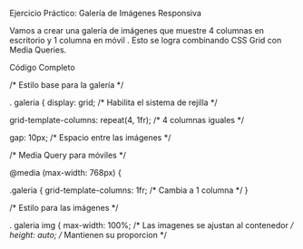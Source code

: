 Ejercicio Práctico: Galería de Imágenes Responsiva

Vamos a crear una galería de imágenes que muestre 4 columnas en escritorio y 1 columna en móvil . Esto se logra
combinando CSS Grid con Media Queries.

Código Completo

/* Estilo base para la galería */

. galeria {
display: grid; /* Habilita el sistema de rejilla */

grid-template-columns: repeat(4, 1fr); /* 4 columnas iguales */

gap: 10px; /* Espacio entre las imágenes */

/* Media Query para móviles */

@media (max-width: 768px) {

.galeria {
grid-template-columns: 1fr; /* Cambia a 1 columna */
}


/* Estilo para las imágenes */

. galeria img {
max-width: 100%; /* Las imagenes se ajustan al contenedor */
height: auto;   /* Mantienen su proporcion */
